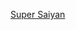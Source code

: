 <script src="https://cdn.logwork.com/widget/countdown.js"></script>
<a href="https://logwork.com/countdown-pean" class="countdown-timer" data-style="circles" data-timezone="Asia/Kolkata" data-textcolor="#20e3d6" data-date="2021-08-03 05:00" data-background="#20e0ad" data-digitscolor="#5f5199" data-unitscolor="#1988e3">Super Saiyan</a>
